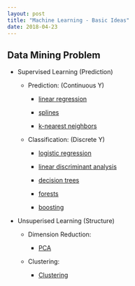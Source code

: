 ```yaml
---
layout: post
title: "Machine Learning - Basic Ideas"
date: 2018-04-23
---
```


## Data Mining Problem

  - Supervised Learning (Prediction)
  
    - Prediction: (Continuous Y)
    
      - [linear regression](machine-learning-linear-regression)
          
      - [splines]()
      
      - [k-nearest neighbors]()
    
    - Classification: (Discrete Y)
    
      - [logistic regression]()
      
      - [linear discriminant analysis]()
      
      - [decision trees]()
      
      - [forests]()
      
      - [boosting]()
    
  - Unsuperised Learning (Structure)
  
    - Dimension Reduction:
    
      - [PCA]()
    
    - Clustering:
    
      - [Clustering]()

